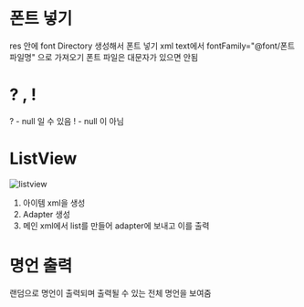 # 폰트 넣기 
res 안에 font Directory 생성해서 폰트 넣기
xml text에서 fontFamily="@font/폰트파일명" 으로 가져오기
폰트 파일은 대문자가 있으면 안됨 

# ? , !
? - null 일 수 있음
! - null 이 아님


# ListView
![listview](https://user-images.githubusercontent.com/58923303/178006864-0166a65e-bb6a-4dc5-a6fa-f6e8b503e97a.PNG)

1. 아이템 xml을 생성
2. Adapter 생성
3. 메인 xml에서 list를 만들어 adapter에 보내고 이를 출력

# 명언 출력
랜덤으로 명언이 출력되며 출력될 수 있는 전체 명언을 보여줌 